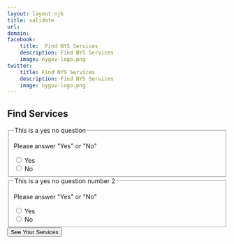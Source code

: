 ```yaml
---
layout: layout.njk
title: validate
url: 
domain: 
facebook:
    title:  Find NYS Services
    description: Find NYS Services
    image: nygov-logo.png
twitter:
    title: Find NYS Services
    description: Find NYS Services
    image: nygov-logo.png
---
```

<section  class="flex flex-col items-center m-auto mt-8 pb-8">
    <h1 class="nysds-text-36 font-extrabold mb-4 w-full text-center">Find Services</h1>
    <div class="my-4 w-full md:w-2/3" >
    <form 
        x-data="{ q1: '', q2: '', q3: '', q4: '', results: false}" 
        @submit.prevent>
        <fieldset><!-- start a question -->
            <legend>This is a yes no question</legend>
            <p class="text-red-600 border-red-800" 
                :hidden="true" 
                id="q1error" 
                x-ref="q1error"
                x-cloak>Please answer "Yes" or "No"</p>
            <div 
                class="flex flex-row items-center border border-admin-second my-2 pl-4 rounded-xl" 
                @click="$refs.q1no.classList.remove('bg-admin-third');$el.classList.add('bg-admin-third');$refs.q1error.hidden = true" 
                x-ref="q1yes" >
                <input 
                    type="radio" 
                    value="yes" 
                    x-model.lazy="q1" 
                    id="q1-yes"  
                    required 
                    oninvalid="q1error.hidden = false" />
                <label 
                    for="q1-yes" 
                    class="w-full p-4">Yes</label>
            </div>
            <div 
                class="flex flex-row items-center border border-admin-second my-2 pl-4 rounded-xl" 
                @click="$refs.q1yes.classList.remove('bg-admin-third');$el.classList.add('bg-admin-third');$refs.q1error.hidden = true" 
                x-ref="q1no">
                <input 
                    type="radio" 
                    value="no" 
                    x-model.lazy="q1" 
                    id="q1-no" 
                    required /> 
                <label 
                    for="q1-no" 
                    class="w-full p-4">No</label>
            </div>
        </fieldset><!-- END a question -->
        <fieldset><!-- start a question -->
            <legend>This is a yes no question number 2</legend>
            <p class="text-red-600 border-red-800" 
                :hidden="true" 
                id="q2error" 
                x-ref="q2error" 
                x-cloak>Please answer "Yes" or "No"</p>
            <div 
                class="flex flex-row items-center border border-admin-second my-2 pl-4 rounded-xl" 
                @click="$refs.q2no.classList.remove('bg-admin-third');$el.classList.add('bg-admin-third');$refs.q2error.hidden = true" 
                x-ref="q2yes" >
                <input 
                    type="radio" 
                    value="yes" 
                    x-model.lazy="q2" 
                    id="q2-yes"  
                    required 
                    oninvalid="q2error.hidden = false"/> 
                <label 
                    for="q2-yes" 
                    class="w-full p-4">Yes</label>
            </div>
            <div 
                class="flex flex-row items-center border border-admin-second my-2 pl-4 rounded-xl" 
                @click="$refs.q2yes.classList.remove('bg-admin-third');$el.classList.add('bg-admin-third');$refs.q2error.hidden = true" 
                x-ref="q2no">
                <input 
                    type="radio" 
                    value="no" 
                    x-model.lazy="q2" 
                    id="q2-no" 
                    required /> 
                <label 
                    for="q2-no" 
                    class="w-full p-4">No</label>
            </div>
        </fieldset><!-- END a question -->
        <div class="w-full flex justify-center">
        <button @click="results = ! results" class="p-4 m-4 bg-admin-first text-white rounded-xl font-bold hover:bg-black" id="seeServices"> See Your Services </button>
        </div>
        <template x-if="results && q1 == 'yes'">
            <article class="flex bg-gray-300 rounded-xl border-gray-600 border p-4">
                <div class="w-2/3">
                <h3 class="font-bold text-2xl">Service for Q1</h3>
                <p> A brief description of this awesome service for you. </p>
                </div>
                <div class="w-1/3 flex justify-center">
                <a href="google.com" class="p-4 bg-admin-first text-white font-bold rounded-xl"> A link to the service </a>
                </div>
            </article>
        </template>
        <template x-if="results && q2 == 'yes'">
            <article class="flex bg-gray-300 rounded-xl border-gray-600 border p-4">
                <div class="w-2/3">
                <h3 class="font-bold text-2xl">Service for Q2</h3>
                <p> A brief description of this awesome service for you. </p>
                </div>
                <div class="w-1/3 flex justify-center">
                <a href="google.com" class="p-4 bg-admin-first text-white font-bold rounded-xl"> A link to the service </a>
                </div>
            </article>
        </template>
    </form>
    </div>
</section>